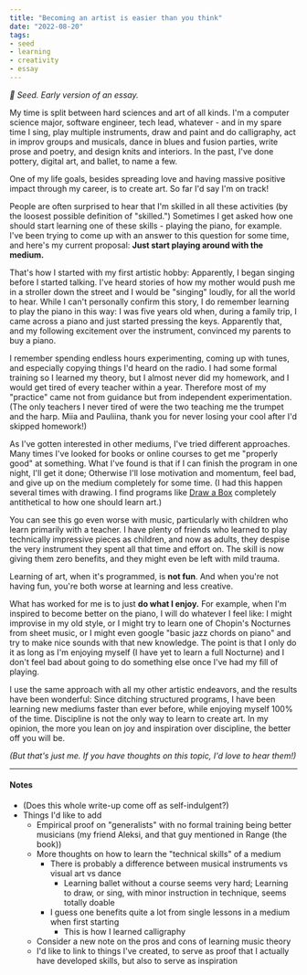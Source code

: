 ```yaml
---
title: "Becoming an artist is easier than you think"
date: "2022-08-20"
tags:
- seed
- learning
- creativity
- essay
---
```

*🌱 Seed. Early version of an essay.*

My time is split between hard sciences and art of all kinds.
I'm a computer science major, software engineer, tech lead, whatever - and in my spare time I sing, play multiple instruments, draw and paint and do calligraphy, act in improv groups and musicals, dance in blues and fusion parties, write prose and poetry, and design knits and interiors.
In the past, I've done pottery, digital art, and ballet, to name a few.

One of my life goals, besides spreading love and having massive positive impact through my career, is to create art.
So far I'd say I'm on track!

People are often surprised to hear that I'm skilled in all these activities (by the loosest possible definition of "skilled.")
Sometimes I get asked how one should start learning one of these skills - playing the piano, for example.
I've been trying to come up with an answer to this question for some time, and here's my current proposal: **Just start playing around with the medium.**

That's how I started with my first artistic hobby: Apparently, I began singing before I started talking.
I've heard stories of how my mother would push me in a stroller down the street and I would be "singing" loudly, for all the world to hear.
While I can't personally confirm this story, I do remember learning to play the piano in this way: I was five years old when, during a family trip, I came across a piano and just started pressing the keys.
Apparently that, and my following excitement over the instrument, convinced my parents to buy a piano.

I remember spending endless hours experimenting, coming up with tunes, and especially copying things I'd heard on the radio.
I had some formal training so I learned my theory, but I almost never did my homework, and I would get tired of every teacher within a year.
Therefore most of my "practice" came not from guidance but from independent experimentation.
(The only teachers I never tired of were the two teaching me the trumpet and the harp.
Miia and Pauliina, thank you for never losing your cool after I'd skipped homework!)

As I've gotten interested in other mediums, I've tried different approaches.
Many times I've looked for books or online courses to get me "properly good" at something.
What I've found is that if I can finish the program in one night, I'll get it done; Otherwise I'll lose motivation and momentum, feel bad, and give up on the medium completely for some time.
(I had this happen several times with drawing.
I find programs like [Draw a Box](https://drawabox.com) completely antithetical to how one should learn art.)

You can see this go even worse with music, particularly with children who learn primarily with a teacher.
I have plenty of friends who learned to play technically impressive pieces as children, and now as adults, they despise the very instrument they spent all that time and effort on.
The skill is now giving them zero benefits, and they might even be left with mild trauma.

Learning of art, when it's programmed, is **not fun**.
And when you're not having fun, you're both worse at learning and less creative.

What has worked for me is to just **do what I enjoy.**
For example, when I'm inspired to become better on the piano, I will do whatever I feel like: I might improvise in my old style, or I might try to learn one of Chopin's Nocturnes from sheet music, or I might even google "basic jazz chords on piano" and try to make nice sounds with that new knowledge.
The point is that I only do it as long as I'm enjoying myself (I have yet to learn a full Nocturne) and I don't feel bad about going to do something else once I've had my fill of playing.

I use the same approach with all my other artistic endeavors, and the results have been wonderful:
Since ditching structured programs, I have been learning new mediums faster than ever before, while enjoying myself 100% of the time.
Discipline is not the only way to learn to create art.
In my opinion, the more you lean on joy and inspiration over discipline, the better off you will be.

*(But that's just me. If you have thoughts on this topic, I'd love to hear them!)*

---

#### Notes
- (Does this whole write-up come off as self-indulgent?)
- Things I'd like to add
	- Empirical proof on "generalists" with no formal training being better musicians (my friend Aleksi, and that guy mentioned in Range (the book))
	- More thoughts on how to learn the "technical skills" of a medium
		- There is probably a difference between musical instruments vs visual art vs dance
			- Learning ballet without a course seems very hard; Learning to draw, or sing, with minor instruction in technique, seems totally doable
		- I guess one benefits quite a lot from single lessons in a medium when first starting
			- This is how I learned calligraphy
	- Consider a new note on the pros and cons of learning music theory
	- I'd like to link to things I've created, to serve as proof that I actually have developed skills, but also to serve as inspiration